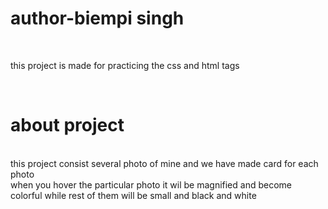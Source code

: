 # author-biempi singh
<br>
<p>this project is made for practicing  the css and html tags</p>
<br>
<h1>about project</h1>
<br> 
<div>this project consist several photo of mine and we have made card for each photo</div>
<div> when you hover the particular photo it wil be magnified and become colorful while rest of them will be small and black and white</div>